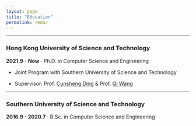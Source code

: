 ```yaml
---
layout: page
title: "Education"
permalink: /edu/
---
```

---
### Hong Kong University of Science and Technology
**2021.9 - Now** · Ph.D. in Computer Science and Engineering

- Joint Program with Southern University of Science and Technology
	
- Supervisor: Prof. [Cunsheng Ding](https://seng.hkust.edu.hk/about/people/faculty/cunsheng-ding) & Prof. [Qi Wang](https://faculty.sustech.edu.cn/wangqi/en/)

---
### Southern University of Science and Technology
**2016.9 - 2020.7** · B.Sc. in Computer Science and Engineering

